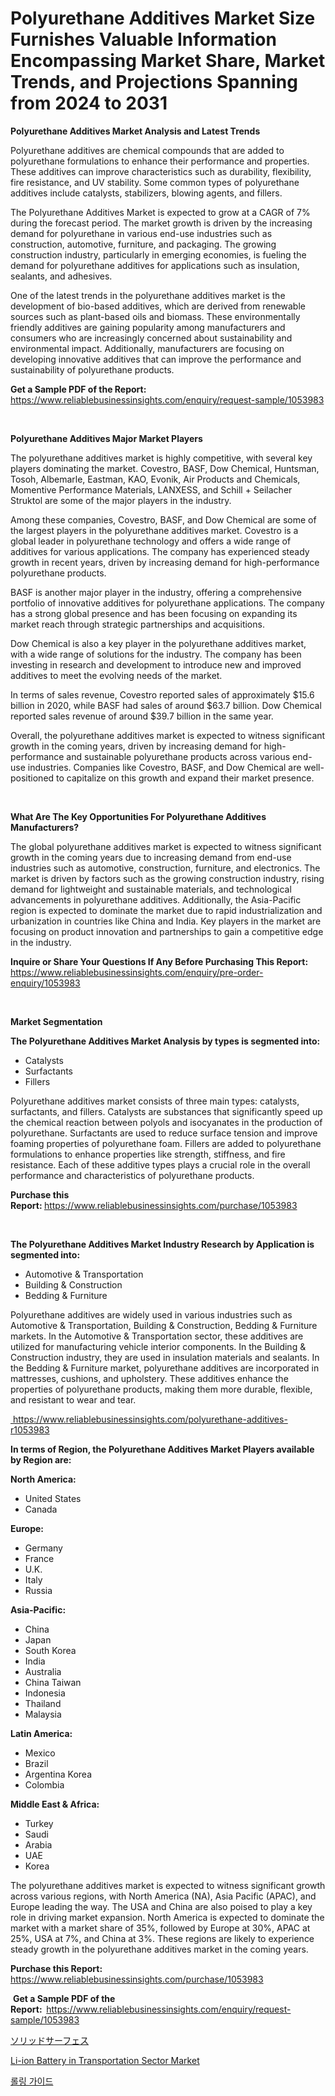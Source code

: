 <p><h1>Polyurethane Additives Market Size Furnishes Valuable Information Encompassing Market Share, Market Trends, and Projections Spanning from 2024 to 2031</h1></p><p><strong>Polyurethane Additives Market Analysis and Latest Trends</strong></p>
<p><p>Polyurethane additives are chemical compounds that are added to polyurethane formulations to enhance their performance and properties. These additives can improve characteristics such as durability, flexibility, fire resistance, and UV stability. Some common types of polyurethane additives include catalysts, stabilizers, blowing agents, and fillers.</p><p>The Polyurethane Additives Market is expected to grow at a CAGR of 7% during the forecast period. The market growth is driven by the increasing demand for polyurethane in various end-use industries such as construction, automotive, furniture, and packaging. The growing construction industry, particularly in emerging economies, is fueling the demand for polyurethane additives for applications such as insulation, sealants, and adhesives.</p><p>One of the latest trends in the polyurethane additives market is the development of bio-based additives, which are derived from renewable sources such as plant-based oils and biomass. These environmentally friendly additives are gaining popularity among manufacturers and consumers who are increasingly concerned about sustainability and environmental impact. Additionally, manufacturers are focusing on developing innovative additives that can improve the performance and sustainability of polyurethane products.</p></p>
<p><strong>Get a Sample PDF of the Report:&nbsp;</strong> <a href="https://www.reliablebusinessinsights.com/enquiry/request-sample/1053983">https://www.reliablebusinessinsights.com/enquiry/request-sample/1053983</a></p>
<p>&nbsp;</p>
<p><strong>Polyurethane Additives Major Market Players</strong></p>
<p><p>The polyurethane additives market is highly competitive, with several key players dominating the market. Covestro, BASF, Dow Chemical, Huntsman, Tosoh, Albemarle, Eastman, KAO, Evonik, Air Products and Chemicals, Momentive Performance Materials, LANXESS, and Schill + Seilacher Struktol are some of the major players in the industry.</p><p>Among these companies, Covestro, BASF, and Dow Chemical are some of the largest players in the polyurethane additives market. Covestro is a global leader in polyurethane technology and offers a wide range of additives for various applications. The company has experienced steady growth in recent years, driven by increasing demand for high-performance polyurethane products.</p><p>BASF is another major player in the industry, offering a comprehensive portfolio of innovative additives for polyurethane applications. The company has a strong global presence and has been focusing on expanding its market reach through strategic partnerships and acquisitions.</p><p>Dow Chemical is also a key player in the polyurethane additives market, with a wide range of solutions for the industry. The company has been investing in research and development to introduce new and improved additives to meet the evolving needs of the market.</p><p>In terms of sales revenue, Covestro reported sales of approximately $15.6 billion in 2020, while BASF had sales of around $63.7 billion. Dow Chemical reported sales revenue of around $39.7 billion in the same year.</p><p>Overall, the polyurethane additives market is expected to witness significant growth in the coming years, driven by increasing demand for high-performance and sustainable polyurethane products across various end-use industries. Companies like Covestro, BASF, and Dow Chemical are well-positioned to capitalize on this growth and expand their market presence.</p></p>
<p>&nbsp;</p>
<p><strong>What Are The Key Opportunities For Polyurethane Additives Manufacturers?</strong></p>
<p><p>The global polyurethane additives market is expected to witness significant growth in the coming years due to increasing demand from end-use industries such as automotive, construction, furniture, and electronics. The market is driven by factors such as the growing construction industry, rising demand for lightweight and sustainable materials, and technological advancements in polyurethane additives. Additionally, the Asia-Pacific region is expected to dominate the market due to rapid industrialization and urbanization in countries like China and India. Key players in the market are focusing on product innovation and partnerships to gain a competitive edge in the industry.</p></p>
<p><strong>Inquire or Share Your Questions If Any Before Purchasing This Report:</strong> <a href="https://www.reliablebusinessinsights.com/enquiry/pre-order-enquiry/1053983">https://www.reliablebusinessinsights.com/enquiry/pre-order-enquiry/1053983</a></p>
<p>&nbsp;</p>
<p><strong>Market Segmentation</strong></p>
<p><strong>The Polyurethane Additives Market Analysis by types is segmented into:</strong></p>
<p><ul><li>Catalysts</li><li>Surfactants</li><li>Fillers</li></ul></p>
<p><p>Polyurethane additives market consists of three main types: catalysts, surfactants, and fillers. Catalysts are substances that significantly speed up the chemical reaction between polyols and isocyanates in the production of polyurethane. Surfactants are used to reduce surface tension and improve foaming properties of polyurethane foam. Fillers are added to polyurethane formulations to enhance properties like strength, stiffness, and fire resistance. Each of these additive types plays a crucial role in the overall performance and characteristics of polyurethane products.</p></p>
<p><strong>Purchase this Report:&nbsp;</strong><a href="https://www.reliablebusinessinsights.com/purchase/1053983">https://www.reliablebusinessinsights.com/purchase/1053983</a></p>
<p>&nbsp;</p>
<p><strong>The Polyurethane Additives Market Industry Research by Application is segmented into:</strong></p>
<p><ul><li>Automotive & Transportation</li><li>Building & Construction</li><li>Bedding & Furniture</li></ul></p>
<p><p>Polyurethane additives are widely used in various industries such as Automotive & Transportation, Building & Construction, Bedding & Furniture markets. In the Automotive & Transportation sector, these additives are utilized for manufacturing vehicle interior components. In the Building & Construction industry, they are used in insulation materials and sealants. In the Bedding & Furniture market, polyurethane additives are incorporated in mattresses, cushions, and upholstery. These additives enhance the properties of polyurethane products, making them more durable, flexible, and resistant to wear and tear.</p></p>
<p><a href="https://www.reliablebusinessinsights.com/polyurethane-additives-r1053983">&nbsp;https://www.reliablebusinessinsights.com/polyurethane-additives-r1053983</a></p>
<p><strong>In terms of Region, the Polyurethane Additives Market Players available by Region are:</strong></p>
<p>
    <p> <strong> North America: </strong>
        <ul>
            <li>United States</li>
            <li>Canada</li>
        </ul>
        </p> 
    <p> <strong> Europe: </strong>
        <ul>
            <li>Germany</li>
            <li>France</li>
            <li>U.K.</li>
            <li>Italy</li>
            <li>Russia</li>
        </ul>
        </p> 
    <p> <strong> Asia-Pacific: </strong>
        <ul>
            <li>China</li>
            <li>Japan</li>
            <li>South Korea</li>
            <li>India</li>
            <li>Australia</li>
            <li>China Taiwan</li>
            <li>Indonesia</li>
            <li>Thailand</li>
            <li>Malaysia</li>
        </ul>
        </p> 
    <p> <strong> Latin America: </strong>
        <ul>
            <li>Mexico</li>
            <li>Brazil</li>
            <li>Argentina Korea</li>
            <li>Colombia</li>
        </ul>
        </p> 
    <p> <strong> Middle East & Africa: </strong>
        <ul>
            <li>Turkey</li>
            <li>Saudi</li>
            <li>Arabia</li>
            <li>UAE</li>
            <li>Korea</li>
        </ul>
    </p>
    </p>
<p><p>The polyurethane additives market is expected to witness significant growth across various regions, with North America (NA), Asia Pacific (APAC), and Europe leading the way. The USA and China are also poised to play a key role in driving market expansion. North America is expected to dominate the market with a market share of 35%, followed by Europe at 30%, APAC at 25%, USA at 7%, and China at 3%. These regions are likely to experience steady growth in the polyurethane additives market in the coming years.</p></p>
<p><strong>Purchase this Report: </strong><a href="https://www.reliablebusinessinsights.com/purchase/1053983">https://www.reliablebusinessinsights.com/purchase/1053983</a></p>
<p>&nbsp;<strong>Get a Sample PDF of the Report:&nbsp;&nbsp;</strong><a href="https://www.reliablebusinessinsights.com/enquiry/request-sample/1053983">https://www.reliablebusinessinsights.com/enquiry/request-sample/1053983</a></p>
<p><strong></strong></p>
<p><p><a href="https://github.com/EthanMorar2011/Market-Research-Report-List-2/blob/main/73483541010.md">ソリッドサーフェス</a></p><p><a href="https://github.com/sardarp081/Market-Research-Report-List-1/blob/main/li-ion-battery-in-transportation-sector-market.md">Li-ion Battery in Transportation Sector Market</a></p><p><a href="https://github.com/airdroplover110/Market-Research-Report-List-1/blob/main/42542504674.md">롤링 가이드</a></p></p>